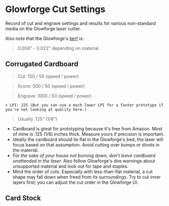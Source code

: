 # Glowforge Cut Settings
Record of cut and engrave settings and results for various non-standard media on the Glowforge laser cutter.

Also note that the Glowforge's [kerf](https://community.glowforge.com/t/what-is-the-cut-width-of-the-laser/220/6) is:

> 0.008" - 0.022" depending on material

## Corrugated Cardboard

> Cut: 150 / 50 (speed / power)
 
> Score: 500 / 50 (speed / power)

> Engrave: 1000 / 50 (speed / power)

    > LPI: 225 (But you can use a much lower LPI for a faster prototype if you're not looking at quality here.)
 
> Usually .125" (1/8")

 * Cardboard is great for prototyping because it's free from Amazon. Most of mine is .125 (1/8) inches thick. Measure yours if precision is important. 
 * Ideally the cardboard should lie flat in the Glowforge's bed; the laser will focus based on that assumption. Avoid cutting over bumps or divots in the material. 
 * <em>For the sake of your house not burning down, don't leave cardboard unattended in the laser.</em> Also follow Glowforge's dire warnings about unsupported material and look out for tape and staples.
 * Mind the order of cuts. Especially with less-than-flat material, a cut shape may fall down when freed from its surroundings. Try to cut inner layers first; you can adjust the cut order in the Glowforge UI.

## Card Stock

